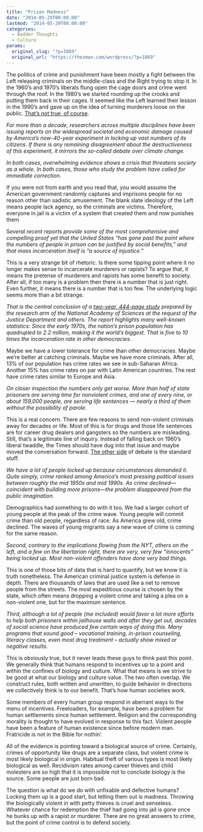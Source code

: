 ```yaml
---
title: "Prison Madness"
date: "2014-05-29T00:00:00"
lastmod: "2014-05-29T00:00:00"
categories:
  - Badder Thoughts
  - Culture
params:
  original_slug: "?p=1869"
  original_url: "https://thezman.com/wordpress/?p=1869"
---
```


The politics of crime and punishment have been mostly a fight between
the Left releasing criminals on the middle-class and the Right trying to
stop it. In the 1960’s and 1970’s liberals flung open the cage doors and
crime went through the roof. In the 1980’s we started rounding up the
crooks and putting them back in their cages. It seemed like the Left
learned their lesson in the 1990’s and gave up on the idea of turning
murderers loose on the public. <a
href="http://www.nytimes.com/2014/05/25/opinion/sunday/end-mass-incarceration-now.html&amp;assetType=nyt_now"
rel="noopener noreferrer" target="_blank">That’s not true, of course</a>.

*For more than a decade, researchers across multiple disciplines have
been issuing reports on the widespread societal and economic damage
caused by America’s now-40-year experiment in locking up vast numbers of
its citizens. If there is any remaining disagreement about the
destructiveness of this experiment, it mirrors the so-called debate over
climate change.*

*In both cases, overwhelming evidence shows a crisis that threatens
society as a whole. In both cases, those who study the problem have
called for immediate correction.*

If you were not from earth and you read that, you would assume the
American government randomly captures and imprisons people for no reason
other than sadistic amusement. The blank slate ideology of the Left
means people lack agency, so the criminals are victims. Therefore,
everyone in jail is a victim of a system that created them and now
punishes them

S*everal recent reports provide some of the most comprehensive and
compelling proof yet that the United States “has gone past the point
where the numbers of people in prison can be justified by social
benefits,” and that mass incarceration itself is “a source of
injustice.”*

This is a very strange bit of rhetoric. Is there some tipping point
where it no longer makes sense to incarcerate murderers or rapists? To
argue that, it means the pretense of murderers and rapists has some
benefit to society. After all, if too many is a problem then there is a
number that is just right. Even further, it means there is a number that
is too few. The underlying logic seems more than a bit strange.

*That is the central conclusion of a [two-year, 444-page
study](http://www.nap.edu/catalog.php?record_id=18613) prepared by the
research arm of the National Academy of Sciences at the request of the
Justice Department and others. The report highlights many well-known
statistics: Since the early 1970s, the nation’s prison population has
quadrupled to 2.2 million, making it the world’s biggest. That is five
to 10 times the incarceration rate in other democracies.*

Maybe we have a lower tolerance for crime than other democracies. Maybe
we’re better at catching criminals. Maybe we have more criminals. After
all, 13% of our population has crime rates we see in sub-Saharan Africa.
Another 15% has crime rates on par with Latin American countries. The
rest have crime rates similar to Europe and Asia.

*On closer inspection the numbers only get worse. More than half of
state prisoners are serving time for nonviolent crimes, and one of every
nine, or about 159,000 people, are serving life sentences — nearly a
third of them without the possibility of parole.*

This is a real concern. There are few reasons to send non-violent
criminals away for decades or life. Most of this is for drugs and those
life sentences are for career drug dealers and gangsters so the numbers
are misleading. Still, that’s a legitimate line of inquiry. Instead of
falling back on 1960’s liberal twaddle, the Times should have dug into
that issue and maybe moved the conversation forward. <a
href="http://www.nationalreview.com/corner/378900/new-york-times-prison-problems-eli-lehrer"
rel="noopener noreferrer" target="_blank">The other side</a> of debate
is the standard stuff.

*We have a lot of people locked up because circumstances demanded it.
Quite simply, crime ranked among America’s most pressing political
issues between roughly the mid 1950s and mid 1990s. As crime
declined—coincident with building more prisons—the problem disappeared
from the public imagination.*

Demographics had something to do with it too. We had a larger cohort of
young people at the peak of the crime wave. Young people will commit
crime than old people, regardless of race. As America grew old, crime
declined. The waves of young migrants say a new wave of crime is coming
for the same reason.

*Second, contrary to the implications flowing from the NYT, others on
the left, and a few on the libertarian right, there are very, very few
“innocents” being locked up. Most non-violent offenders have done very
bad things.*

This is one of those bits of data that is hard to quantify, but we know
it is truth nonetheless. The American criminal justice system is defense
in depth. There are thousands of laws that are used like a net to remove
people from the streets. The most expeditious course is chosen by the
state, which often means dropping a violent crime and taking a plea on a
non-violent one, but for the maximum sentence.

*Third, although a lot of people (me included) would favor a lot more
efforts to help both prisoners within jailhouse walls and after they get
out, decades of social science have produced few certain ways of doing
this. Many programs that sound good – vocational training, in-prison
counseling, literacy classes, even most drug treatment – actually show
mixed or negative results.*

This is obviously true, but it never leads these guys to think past this
point. We generally think that humans respond to incentives up to a
point and within the confines of biology and culture. What that means is
we strive to be good at what our biology and culture value. The two
often overlap. We construct rules, both written and unwritten, to guide
behavior in directions we collectively think is to our benefit. That’s
how human societies work.

Some members of every human group respond in aberrant ways to the menu
of incentives. Freeloaders, for example, have been a problem for human
settlements since human settlement. Religion and the corresponding
morality is thought to have evolved in response to this fact. Violent
people have been a feature of human existence since before modern man.
Fratricide is not in the Bible for nothin’.

All of the evidence is pointing toward a biological source of crime.
Certainly, crimes of opportunity like drugs are a separate class, but
violent crime is most likely biological in origin. Habitual theft of
various types is most likely biological as well. Recidivism rates among
career thieves and child molesters are so high that it is impossible not
to conclude biology is the source. Some people are just born bad.

The question is what do we do with unfixable and defective humans?
Locking them up is a good start, but letting them out is madness.
Throwing the biologically violent in with petty thieves is cruel and
senseless. Whatever chance for redemption the thief had going into jail
is gone once he bunks up with a rapist or murderer. There are no great
answers to crime, but the point of crime control is to defend society.
